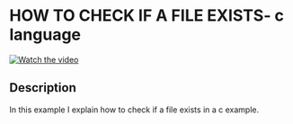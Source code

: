 # HOW TO CHECK IF A FILE EXISTS- c language

[![Watch the video](https://img.youtube.com/vi/w2eGN2qAdkc/hqdefault.jpg)](https://youtu.be/w2eGN2qAdkc)

## Description

  

In this example I explain how to check if a file exists in a c example.

